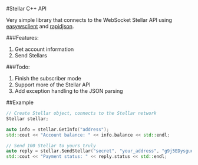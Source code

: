 #Stellar C++ API

Very simple library that connects to the WebSocket Stellar API using [easywsclient](https://github.com/dhbaird/easywsclient) and [rapidjson](https://github.com/miloyip/rapidjson).

###Features:
1. Get account information
2. Send Stellars

###Todo:
1. Finish the subscriber mode
2. Support more of the Stellar API
3. Add exception handling to the JSON parsing


##Example
```C++
// Create Stellar object, connects to the Stellar network
Stellar stellar;

auto info = stellar.GetInfo("address");
std::cout << "Account balance: " << info.balance << std::endl;

// Send 100 Stellar to yours truly
auto reply = stellar.SendStellar("secret", "your_address", "g9j5EDysguoofGCsDS357HeHAeCg2NbxaW", 100);
std::cout << "Payment status: " << reply.status << std::endl;

```